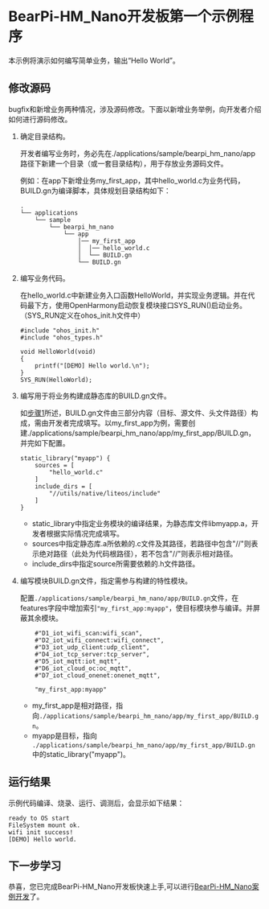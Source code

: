 # BearPi-HM_Nano开发板第一个示例程序<a name="ZH-CN_TOPIC_0000001053183925"></a>

本示例将演示如何编写简单业务，输出“Hello World”。

## 修改源码<a name="section9360141181414"></a>

bugfix和新增业务两种情况，涉及源码修改。下面以新增业务举例，向开发者介绍如何进行源码修改。

1.  <a name="li5479332115116"></a>确定目录结构。

    开发者编写业务时，务必先在./applications/sample/bearpi_hm_nano/app路径下新建一个目录（或一套目录结构），用于存放业务源码文件。

    例如：在app下新增业务my\_first\_app，其中hello\_world.c为业务代码，BUILD.gn为编译脚本，具体规划目录结构如下：

    ```
    .
    └── applications        
        └── sample
            └── bearpi_hm_nano
                └── app
                    │── my_first_app
                    │  │── hello_world.c
                    │  └── BUILD.gn
                    └── BUILD.gn
    ```

2.  编写业务代码。

    在hello\_world.c中新建业务入口函数HelloWorld，并实现业务逻辑。并在代码最下方，使用OpenHarmony启动恢复模块接口SYS\_RUN\(\)启动业务。（SYS\_RUN定义在ohos\_init.h文件中）

    ```
    #include "ohos_init.h"
    #include "ohos_types.h"
    
    void HelloWorld(void)
    {
        printf("[DEMO] Hello world.\n");
    }
    SYS_RUN(HelloWorld);
    ```

3.  编写用于将业务构建成静态库的BUILD.gn文件。

    如[步骤1](#li5479332115116)所述，BUILD.gn文件由三部分内容（目标、源文件、头文件路径）构成，需由开发者完成填写。以my\_first\_app为例，需要创建./applications/sample/bearpi_hm_nano/app/my\_first\_app/BUILD.gn，并完如下配置。

    ```
    static_library("myapp") {
        sources = [
            "hello_world.c"
        ]
        include_dirs = [
            "//utils/native/liteos/include"
        ]
    }
    ```

    -   static\_library中指定业务模块的编译结果，为静态库文件libmyapp.a，开发者根据实际情况完成填写。
    -   sources中指定静态库.a所依赖的.c文件及其路径，若路径中包含"//"则表示绝对路径（此处为代码根路径），若不包含"//"则表示相对路径。
    -   include\_dirs中指定source所需要依赖的.h文件路径。

4.  编写模块BUILD.gn文件，指定需参与构建的特性模块。

    配置`./applications/sample/bearpi_hm_nano/app/BUILD.gn`文件，在features字段中增加索引`"my_first_app:myapp"`，使目标模块参与编译。并屏蔽其余模块。

    ```
        #"D1_iot_wifi_scan:wifi_scan",
        #"D2_iot_wifi_connect:wifi_connect",        
        #"D3_iot_udp_client:udp_client",
        #"D4_iot_tcp_server:tcp_server",
        #"D5_iot_mqtt:iot_mqtt",        
        #"D6_iot_cloud_oc:oc_mqtt",
        #"D7_iot_cloud_onenet:onenet_mqtt",
        
        "my_first_app:myapp"
    ```

    -   my\_first\_app是相对路径，指向`./applications/sample/bearpi_hm_nano/app/my_first_app/BUILD.gn`。
    -   myapp是目标，指向 `./applications/sample/bearpi_hm_nano/app/my_first_app/BUILD.gn` 中的static\_library\("myapp"\)。


## 运行结果<a name="section18115713118"></a>

示例代码编译、烧录、运行、调测后，会显示如下结果：

```
ready to OS start
FileSystem mount ok.
wifi init success!
[DEMO] Hello world.
```

## 下一步学习<a name="section9712145420182"></a>

恭喜，您已完成BearPi-HM_Nano开发板快速上手,可以进行[BearPi-HM_Nano案例开发](../../app/README.md)了。